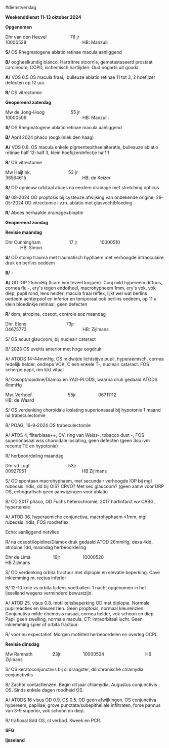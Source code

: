 #dienstverslag 

**Weekenddienst 11-13 oktober 2024**

**Opgenomen**

Dhr van den Heuvel                   78 jr                  10000528                                             HB: Manzulli

**S/** OS Rhegmatogene ablatio retinae macula aanliggend

**B/** oogheelkundig blanco. Hartritme stoornis, gemetastaseerd prostaat carcinoom, COPD, ischemisch hartlijden. Oud oogarts uit gouda

**A/** VOS 0.5 OS macula fraai,  bulleuze ablatio retinae 11 tot 3, 2 hoefijzer defecten op 12 uur.

**R**/ OS vitrectomie

**Geopereerd zaterdag**

Mw de Jong-Hoog                     55 jr                  10000509                                             HB: Manzulli

**S/** OS Rhegmatogene ablatio retinae macula aanliggend

**B/** April 2024 phaco (oogkliniek den haag)

**A/** VOS 0.8. OS macula enkele pigmentepitheelalteratie, bulleauze ablatio retinae half 12-half 3, klein hoefijzerdefectje half 1

**R**/ OS vitrectomie

Mw Haijtink,                              53 jr                  38564615                                             HB: de Keizer

**S/** OD opnieuw orbitaal abces na eerdere drainage met stretching opticus

**B/** 08-2024 OD proptosis bij cysteuze afwijking van onbekende origine; 29-05-2024 OD vitrectomie i.v.m. ablatio met glasvochtbloeding

**R**/ Abces herhaalde drainage+bioptie

**Geopereerd zondag**

**Revisie maandag**

Dhr Cunningham                       17 jr                  10000510                                             HB: Simon

**S/** OD stomp trauma met traumatisch hyphaem met verhoogde intraoculaire druk en berlins oedeem

**B/** -

**A/** OD IOP 25mmHg (Icare ivm teveel knijpen). Conj mild hypereem diffuus, cornea flu -, ery's tegen endotheel, macrohypheem 1mm, ery's vok, vok diep, pupil rond, lens helder; macula fraai reflex, lijkt wel wat berlins oedeem achterpool en inferior en temporaal ook berlins oedeem, op 11 u klein bloedinkje retinaal, geen defecten

**R**/ dxm, atropine, cosopt, controle aoz maandag

Dhr. Elens                                73jr                  04675773                                             HB: Zijlmans

S/ OS acuut glaucoom, bij nucleair cataract

B/ 2023 OS uveitis anterior met hoge oogdruk

A/ ATODS 14-44mmHg, OS midwijde lichtstijve pupil, hyperaemisch, cornea redelijk helder, ondiepe VOK, C een enkele T-, nucleair cataract. FOS scherpe papil, rim lijkt vitaal

R/ Cosopt/Iopidine/Diamox en YAG-PI ODS, waarna druk gedaald ATODS 6mmHg

Mw. Verhoef                             55jr                  06711112                                 HB: de Waard

S/ OS verdenking choroidale loslating superionasaal bij hypotonie 1 maand na trabeculectomie

B/ POAG, 16-9-2024 OS trabeculectomie

A/ ATOS 4, filterblaas++, CV: ring van Weiss-, tobacco dust -, FOS superionasaal wss choroidale loslating, geen defecten (geen 3sp ivm recente TE en hypotonie)

R/ herbeoordeling maandag

Dhr vd Lugt                               53jr                  00927951                                             HB Zijlmans

S/ OD spontaan macrohyphaem, met secundair verhoogde IOP bij mgl rubeosis iridis, dd bij OIS? CRVO? Met sec glaucoom? (geen aanw voor DRP OS, echografisch geen aanwijzingen voor ablatio

B/ OD 2017 phaco, OD Fuchs heterochromie, 2017 hartinfarct wv CABG, hypertensie

A/ ATOD 36, hyperaemiche conjunctiva, macrohyphaem <1mm, mgl rubeosis iridis, FOS roodreflex

Echo: aanliggend netvlies

R/ na cosopt/iopidine/Diamox druk gedaald ATOD 26mmHg, dexa 4dd, atropine 1dd, maandag herbeoordeling

Dhr de Lima                  19jr                  10000520                                             HB Zijlmans

S/ OD verdenking orbita fractuur met diplopie en elevatie beperking. Cave inklemming m. rectus inferior

B/ 12-10 knie vs orbita tijdens voetballen. 1 nacht opgenomen in het Ijsselland wegens verminderd bewustzijn.

A/ ATOD 25, visus 0.8. motiliteitsbeperking OD met diplopie. Normale pupilreacties en kleurenzien. Geen proptosis, normaal kleurenzien. Conjunctiva milde chemosis nasaal, cornea helder, vok schoon en diep. Papil geen zwelling, normale macula. CT: intraorbitaal lucht. Geen inklemming spier of orbita fractuur.

R/ voor nu expectatief. Morgen motiliteit herbeoordelen en overleg OCPL.

**Revisie dinsdag**

Mw Ramnath                23jr                  10000524                                 HB Zijlmans

S/ OS keratoconjunctivis bij cl draagster, dd chronische chlamydia conjunctivitis

B/ Zachte contactlenzen. Begin dit jaar chlamydia. Augustus conjunctivis OS. Sinds enkele dagen roodheid OS.

A/ ATODS 16 visus OD 0.9, OS 0.5. OD geen afwijkingen. OS conjunctiva hypereem, papillae, grove punctata/subepitheliale infiltraten, forse pannus van 3-9 superior, vok schoon en diep.

R/ trafloxal 8dd OS, cl verbod. Kweek en PCR.

**SFG**

**Ijsseland**